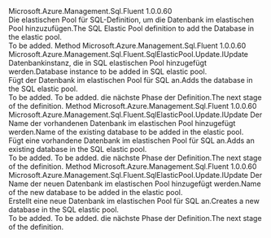 <Type Name="IWithDatabase" FullName="Microsoft.Azure.Management.Sql.Fluent.SqlElasticPool.Update.IWithDatabase">
  <TypeSignature Language="C#" Value="public interface IWithDatabase" />
  <TypeSignature Language="ILAsm" Value=".class public interface auto ansi abstract IWithDatabase" />
  <TypeSignature Language="DocId" Value="T:Microsoft.Azure.Management.Sql.Fluent.SqlElasticPool.Update.IWithDatabase" />
  <TypeSignature Language="VB.NET" Value="Public Interface IWithDatabase" />
  <TypeSignature Language="F#" Value="type IWithDatabase = interface" />
  <AssemblyInfo>
    <AssemblyName>Microsoft.Azure.Management.Sql.Fluent</AssemblyName>
    <AssemblyVersion>1.0.0.60</AssemblyVersion>
  </AssemblyInfo>
  <Interfaces />
  <Docs>
    <summary>
            <span data-ttu-id="dbac9-101">Die elastischen Pool für SQL-Definition, um die Datenbank im elastischen Pool hinzuzufügen.</span><span class="sxs-lookup"><span data-stu-id="dbac9-101">The SQL Elastic Pool definition to add the Database in the elastic pool.</span></span>
            </summary>
    <remarks>To be added.</remarks>
  </Docs>
  <Members>
    <Member MemberName="WithExistingDatabase">
      <MemberSignature Language="C#" Value="public Microsoft.Azure.Management.Sql.Fluent.SqlElasticPool.Update.IUpdate WithExistingDatabase (Microsoft.Azure.Management.Sql.Fluent.ISqlDatabase database);" />
      <MemberSignature Language="ILAsm" Value=".method public hidebysig newslot virtual instance class Microsoft.Azure.Management.Sql.Fluent.SqlElasticPool.Update.IUpdate WithExistingDatabase(class Microsoft.Azure.Management.Sql.Fluent.ISqlDatabase database) cil managed" />
      <MemberSignature Language="DocId" Value="M:Microsoft.Azure.Management.Sql.Fluent.SqlElasticPool.Update.IWithDatabase.WithExistingDatabase(Microsoft.Azure.Management.Sql.Fluent.ISqlDatabase)" />
      <MemberSignature Language="VB.NET" Value="Public Function WithExistingDatabase (database As ISqlDatabase) As IUpdate" />
      <MemberSignature Language="F#" Value="abstract member WithExistingDatabase : Microsoft.Azure.Management.Sql.Fluent.ISqlDatabase -&gt; Microsoft.Azure.Management.Sql.Fluent.SqlElasticPool.Update.IUpdate" Usage="iWithDatabase.WithExistingDatabase database" />
      <MemberType>Method</MemberType>
      <AssemblyInfo>
        <AssemblyName>Microsoft.Azure.Management.Sql.Fluent</AssemblyName>
        <AssemblyVersion>1.0.0.60</AssemblyVersion>
      </AssemblyInfo>
      <ReturnValue>
        <ReturnType>Microsoft.Azure.Management.Sql.Fluent.SqlElasticPool.Update.IUpdate</ReturnType>
      </ReturnValue>
      <Parameters>
        <Parameter Name="database" Type="Microsoft.Azure.Management.Sql.Fluent.ISqlDatabase" />
      </Parameters>
      <Docs>
        <param name="database"><span data-ttu-id="dbac9-102">Datenbankinstanz, die in SQL elastischen Pool hinzugefügt werden.</span><span class="sxs-lookup"><span data-stu-id="dbac9-102">Database instance to be added in SQL elastic pool.</span></span></param>
        <summary>
            <span data-ttu-id="dbac9-103">Fügt der Datenbank im elastischen Pool für SQL an.</span><span class="sxs-lookup"><span data-stu-id="dbac9-103">Adds the database in the SQL elastic pool.</span></span>
            </summary>
        <returns>To be added.</returns>
        <remarks>To be added.</remarks>
        <return><span data-ttu-id="dbac9-104">die nächste Phase der Definition.</span><span class="sxs-lookup"><span data-stu-id="dbac9-104">The next stage of the definition.</span></span></return>
      </Docs>
    </Member>
    <Member MemberName="WithExistingDatabase">
      <MemberSignature Language="C#" Value="public Microsoft.Azure.Management.Sql.Fluent.SqlElasticPool.Update.IUpdate WithExistingDatabase (string databaseName);" />
      <MemberSignature Language="ILAsm" Value=".method public hidebysig newslot virtual instance class Microsoft.Azure.Management.Sql.Fluent.SqlElasticPool.Update.IUpdate WithExistingDatabase(string databaseName) cil managed" />
      <MemberSignature Language="DocId" Value="M:Microsoft.Azure.Management.Sql.Fluent.SqlElasticPool.Update.IWithDatabase.WithExistingDatabase(System.String)" />
      <MemberSignature Language="VB.NET" Value="Public Function WithExistingDatabase (databaseName As String) As IUpdate" />
      <MemberSignature Language="F#" Value="abstract member WithExistingDatabase : string -&gt; Microsoft.Azure.Management.Sql.Fluent.SqlElasticPool.Update.IUpdate" Usage="iWithDatabase.WithExistingDatabase databaseName" />
      <MemberType>Method</MemberType>
      <AssemblyInfo>
        <AssemblyName>Microsoft.Azure.Management.Sql.Fluent</AssemblyName>
        <AssemblyVersion>1.0.0.60</AssemblyVersion>
      </AssemblyInfo>
      <ReturnValue>
        <ReturnType>Microsoft.Azure.Management.Sql.Fluent.SqlElasticPool.Update.IUpdate</ReturnType>
      </ReturnValue>
      <Parameters>
        <Parameter Name="databaseName" Type="System.String" />
      </Parameters>
      <Docs>
        <param name="databaseName"><span data-ttu-id="dbac9-105">Der Name der vorhandenen Datenbank im elastischen Pool hinzugefügt werden.</span><span class="sxs-lookup"><span data-stu-id="dbac9-105">Name of the existing database to be added in the elastic pool.</span></span></param>
        <summary>
            <span data-ttu-id="dbac9-106">Fügt eine vorhandene Datenbank im elastischen Pool für SQL an.</span><span class="sxs-lookup"><span data-stu-id="dbac9-106">Adds an existing database in the SQL elastic pool.</span></span>
            </summary>
        <returns>To be added.</returns>
        <remarks>To be added.</remarks>
        <return><span data-ttu-id="dbac9-107">die nächste Phase der Definition.</span><span class="sxs-lookup"><span data-stu-id="dbac9-107">The next stage of the definition.</span></span></return>
      </Docs>
    </Member>
    <Member MemberName="WithNewDatabase">
      <MemberSignature Language="C#" Value="public Microsoft.Azure.Management.Sql.Fluent.SqlElasticPool.Update.IUpdate WithNewDatabase (string databaseName);" />
      <MemberSignature Language="ILAsm" Value=".method public hidebysig newslot virtual instance class Microsoft.Azure.Management.Sql.Fluent.SqlElasticPool.Update.IUpdate WithNewDatabase(string databaseName) cil managed" />
      <MemberSignature Language="DocId" Value="M:Microsoft.Azure.Management.Sql.Fluent.SqlElasticPool.Update.IWithDatabase.WithNewDatabase(System.String)" />
      <MemberSignature Language="VB.NET" Value="Public Function WithNewDatabase (databaseName As String) As IUpdate" />
      <MemberSignature Language="F#" Value="abstract member WithNewDatabase : string -&gt; Microsoft.Azure.Management.Sql.Fluent.SqlElasticPool.Update.IUpdate" Usage="iWithDatabase.WithNewDatabase databaseName" />
      <MemberType>Method</MemberType>
      <AssemblyInfo>
        <AssemblyName>Microsoft.Azure.Management.Sql.Fluent</AssemblyName>
        <AssemblyVersion>1.0.0.60</AssemblyVersion>
      </AssemblyInfo>
      <ReturnValue>
        <ReturnType>Microsoft.Azure.Management.Sql.Fluent.SqlElasticPool.Update.IUpdate</ReturnType>
      </ReturnValue>
      <Parameters>
        <Parameter Name="databaseName" Type="System.String" />
      </Parameters>
      <Docs>
        <param name="databaseName"><span data-ttu-id="dbac9-108">Der Name der neuen Datenbank im elastischen Pool hinzugefügt werden.</span><span class="sxs-lookup"><span data-stu-id="dbac9-108">Name of the new database to be added in the elastic pool.</span></span></param>
        <summary>
            <span data-ttu-id="dbac9-109">Erstellt eine neue Datenbank im elastischen Pool für SQL an.</span><span class="sxs-lookup"><span data-stu-id="dbac9-109">Creates a new database in the SQL elastic pool.</span></span>
            </summary>
        <returns>To be added.</returns>
        <remarks>To be added.</remarks>
        <return><span data-ttu-id="dbac9-110">die nächste Phase der Definition.</span><span class="sxs-lookup"><span data-stu-id="dbac9-110">The next stage of the definition.</span></span></return>
      </Docs>
    </Member>
  </Members>
</Type>